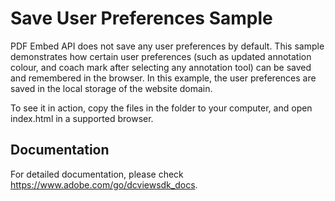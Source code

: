 # Save User Preferences Sample

PDF Embed API does not save any user preferences by default. This sample demonstrates how certain user preferences (such as updated annotation colour, and coach mark after selecting any annotation tool) can be saved and remembered in the browser.
In this example, the user preferences are saved in the local storage of the website domain.

To see it in action, copy the files in the folder to your computer, and open index.html in a supported browser.

## Documentation

For detailed documentation, please check https://www.adobe.com/go/dcviewsdk_docs.
